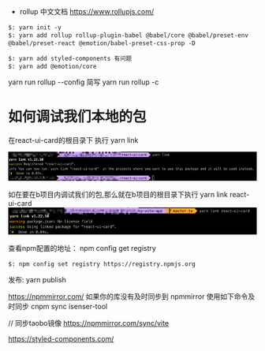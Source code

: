 


- rollup 中文文档
https://www.rollupjs.com/
```
$: yarn init -y
$: yarn add rollup rollup-plugin-babel @babel/core @babel/preset-env @babel/preset-react @emotion/babel-preset-css-prop -D
```

```
$: yarn add styled-components 有问题
$: yarn add @emotion/core
```


yarn run rollup --config 简写 yarn run rollup -c


# 如何调试我们本地的包
在react-ui-card的根目录下 执行 yarn link

![img.png](img.png)

如在要在b项目内调试我们的包,那么就在b项目的根目录下执行 yarn link react-ui-card
![img_1.png](img_1.png)


查看npm配置的地址： npm config get registry
```
$: npm config set registry https://registry.npmjs.org
```

发布: yarn publish

https://npmmirror.com/
如果你的库没有及时同步到 npmmirror 使用如下命令及时同步
cnpm sync isenser-tool


// 同步taobo镜像
https://npmmirror.com/sync/vite 





https://styled-components.com/